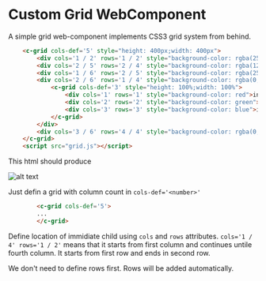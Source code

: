 # Custom Grid WebComponent
A simple grid web-component implements CSS3 grid system from behind.

```html
    <c-grid cols-def='5' style="height: 400px;width: 400px">
        <div cols='1 / 2' rows='1 / 2' style="background-color: rgba(255, 0, 0, 0.253);"> div1</div>
        <div cols='2 / 5' rows='2 / 4' style="background-color: rgba(128, 128, 128, 0.267);height:5em;z-index: 1;">div2</div>
        <div cols='1 / 6' rows='2 / 5' style="background-color: rgba(255, 255, 0, 0.384);">div3</div>
        <div cols='2 / 6' rows='1 / 4' style="background-color: rgba(0, 183, 255, 0.384);">
            <c-grid cols-def='3' style="height: 100%;width: 100%">
                <div cols='1' rows='1' style="background-color: red">inner 1</div>
                <div cols='2' rows='2' style="background-color: green">inner 3</div>
                <div cols='3' rows='3' style="background-color: blue">inner 2</div>
            </c-grid>
        </div>
        <div cols='3 / 6' rows='4 / 4' style="background-color: rgba(0, 255, 64, 0.384);">div5</div>
    </c-grid>
    <script src="grid.js"></script>
```
This html should produce

![alt text](https://github.com/ariful19/CustomeGridWebComponent/blob/master/preview1.PNG "grid preview")

Just defin a grid with column count in `cols-def='<number>'`
```html
        <c-grid cols-def='5'>
        ...
        </c-grid>
```
Define location of immidiate child using `cols` and `rows` attributes. `cols='1 / 4' rows='1 / 2'` means that it starts from first column and continues untile fourth column. It starts from first row and ends in second row.

We don't need to define rows first. Rows will be added automatically.

